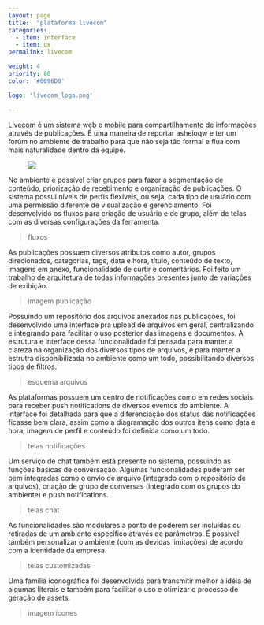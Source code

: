 ```yaml
---
layout: page
title:  "plataforma livecom"
categories:
  - item: interface
  - item: ux
permalink: livecom

weight: 4
priority: 80
color: '#0096D0'

logo: 'livecom_logo.png'

---
```


Livecom é um sistema web e mobile para compartilhamento de informações através de publicações. É uma maneira de reportar asheioqw e ter um forúm no ambiente de trabalho para que não seja tão formal e flua com mais naturalidade dentro da equipe.

<figure><img src="{{ site.baseurl }}/assets/livecom/mocku_livecom.jpg"/></figure>

No ambiente é possível criar grupos para fazer a segmentação de conteúdo, priorização de recebimento e organização de publicações. O sistema possui níveis de perfis flexíveis, ou seja, cada tipo de usuário com uma permissão diferente de visualização e gerenciamento. Foi desenvolvido os fluxos para criação de usuário e de grupo, além de telas com as diversas configurações da ferramenta.
> fluxos

As publicações possuem diversos atributos como autor, grupos direcionados, categorias, tags, data e hora, título, conteúdo de texto, imagens em anexo, funcionalidade de curtir e comentários. Foi feito um trabalho de arquitetura de todas informações presentes junto de variações de exibição.
>imagem publicação

Possuindo um repositório dos arquivos anexados nas publicações, foi desenvolvido uma interface pra upload de arquivos em geral, centralizando e integrando para facilitar o uso posterior das imagens e documentos. A estrutura e interface dessa funcionalidade foi pensada para manter a clareza na organização dos diversos tipos de arquivos, e para manter a estrutra disponibilizada no ambiente como um todo, possibilitando diversos tipos de filtros.
> esquema arquivos

As plataformas possuem um centro de notificações como em redes sociais para receber push notifications de diversos eventos do ambiente. A interface foi detalhada para que a diferenciação dos status das notificações ficasse bem clara, assim como a diagramação dos outros itens como data e hora, imagem de perfil e conteúdo foi definida como um todo.
> telas notificações

Um serviço de chat também está presente no sistema, possuindo as funções básicas de conversação. Algumas funcionalidades puderam ser bem integradas como o envio de arquivo (integrado com o repositório de arquivos),
criação de grupo de conversas (integrado com os grupos do ambiente) e push notifications.
> telas chat

As funcionalidades são modulares a ponto de poderem ser incluídas ou retiradas de um ambiente específico através de parâmetros. É possível também personalizar o ambiente (com as devidas limitações) de acordo com a identidade da empresa.
> telas customizadas

Uma família iconográfica foi desenvolvida para transmitir melhor a idéia de algumas literais e também para facilitar o uso e otimizar o processo de geração de assets.
> imagem ícones
